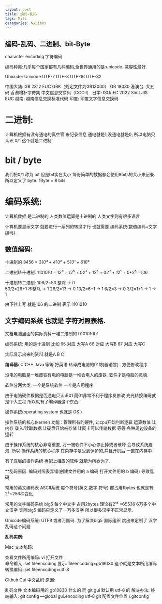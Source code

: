 ```yaml
---
layout: post
title: 编码-乱码
tags: Misc
categories: 👓Linux
---
```


## 编码-乱码、二进制、bit-Byte
character encoding    字符编码

编码种类:几乎每个国家都有几种编码,全世界通用的是:unicode. 兼容性最好.

Unicode: Unicode  UTF-7   UTF-8   UTF-16   UTF-32

中国大陆:  GB 2312    EUC    GBK（规定文件为GB13000） GB 18030
港澳台:    大五码 香港增补字符集    中文信息交换码（CCCII）
日本:   ISO/IEC 2022    Shift JIS    EUC
越南:   越南信息交换标准代码
印度:      印度文字信息交换码



# 二进制:
计算机根据有没有通电的真空管 来记录信息 通电就是1,没通电就是0;
所以电脑只认识 0/1   这个就是二进制  

# bit / byte
我们把0/1 称为 bit  但是bit实在太小  每份简单的数据都会使用8bits的大小来记录.
所以定义了 byte.   1Byte = 8 bits

# 编码系统:
计算机数据 是二进制的  人类数值运算是十进制的 人类文字则有很多语言

计算机要显示文字 就要进行一系列的转换才行  也就需要 编码系统(数值编码+文字编码).

## 数值编码:
十进制的 3456          = 3*10³ + 4*10² + 5*10¹ + 6*10⁰ 

二进制转十进制:
1101010    = 1*2⁶  + 1*2⁵  + 0*2⁴  + 1*2³  + 0*2² +  1*2¹ + 0\*2⁰  =106 

十进制转二进制:
106/2=53     整除 → 0  
53/2=26+1  不整除 → 1
26/2=13           → 0 
13/2=6+1          → 1 
6/2=3             → 0
3/2=1+1           → 1
→ 1

由下往上写 就是106 的二进制 表示  1101010 

## 文字编码系统 也就是 字符对照表格.
文档电脑里面的实际资料一堆二进制的  010101001  

编码系统:   用的是十进制   比如
65 对应 大写A 
66 对应 大写B
67 对应 大写C 

实际显示出来的资料 就是A B C 



**编译器:** C C++ Java 等等  把英语 转译成电脑的01(机器语言) . 方便修改程序 

没电的电脑是一堆废铁有电的电脑是一堆会电人的废铁.  软件才是电脑的灵魂.

软件分两大类:  一个是系统软件 一个是应用程序

由于电脑硬件根据是否通电只认识01
而01非常不利于程序员修改 光光转换编码就是个大工程 所以就有了编译器这个东西.


操作系统(operating system 也就是 OS )

操作系统的核心(kernel) 功能 : 管理所有的硬件,
让cpu开始判断逻辑 运算数值 
让内存 载入/读取数据 
让硬盘开始被存储
让网卡可以传输数据
等等 各种周边设备的运转

由于操作系统的核心非常重要, 万一被软件不小心停止掉或者破坏 会导致系统崩溃.
所以 操作系统的核心程序 在内存中是受到保护的,并且开机后 一直在内存中.

有了底层的操作系统  再配上相应的软件 就能为所欲为了.



**乱码原因: 
编码对照表弄错(创建文件用的 a 编码 打开文件用的 b 编码) 导致乱码.

常用的英文编码表    ASCII系统 
每个符号(英文.数字.符号) 都占用1bytes   也就是有2⁸=256种变化.

常用的文字编码系统  big5
每个中文字 占用2bytes 理论有2¹⁶ =65536  6万多个中文汉字
实际big5 编码只定义了一万多汉字 所以很多汉字不正常显示. 

Unicode编码系统: UTF8 或者万国码.
为了解决big5 国际组织 跳出来定制了 汉字乱码这个问题  


**乱码实例:**

Mac 文本乱码:
 
查看文件所用编码: vi 打开文件  
命令输入 :set fileencoding
显示: fileencoding=gb18030  这个就是文本所用编码
转换编码   :set fileencoding=utf-8


Github Gui 中文乱码 原因:
  
乱码文件 文本编码用的 gb10830 什么的 而 git gui 默认用 utf-8 的
解决办法:      终端输入:  git config —global gui.encoding utf-8
git 配置文件位置   /.gitconfig